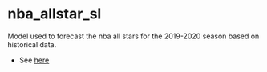 # nba_allstar_sl
Model used to forecast the nba all stars for the 2019-2020 season based on historical data.
- See [here](pyth_files/SF-W7-Assignment-SupervisedLearning-Part2.ipynb)
